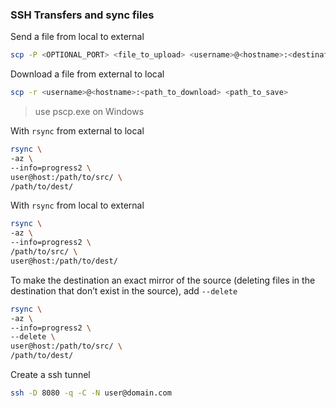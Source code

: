 ### SSH Transfers and sync files

Send a file from local to external
```bash
scp -P <OPTIONAL_PORT> <file_to_upload> <username>@<hostname>:<destination_path>
```

Download a file from external to local
```bash
scp -r <username>@<hostname>:<path_to_download> <path_to_save>
```

> use pscp.exe on Windows

With `rsync` from external to local
```sh
rsync \
-az \
--info=progress2 \
user@host:/path/to/src/ \
/path/to/dest/
```

With `rsync` from local to external
```sh
rsync \
-az \
--info=progress2 \
/path/to/src/ \
user@host:/path/to/dest/
```

To make the destination an exact mirror of the source (deleting files in the destination that don’t exist in the source), add `--delete`
```sh
rsync \
-az \
--info=progress2 \
--delete \
user@host:/path/to/src/ \
/path/to/dest/
```

Create a ssh tunnel
```bash
ssh -D 8080 -q -C -N user@domain.com
```